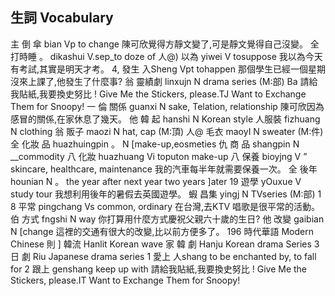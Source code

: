 ## 生詞 Vocabulary
主
倒 傘        bian         Vp to change
陳可欣覺得方靜文變了,可是靜文覺得自己沒變。
全 打時睡 。 dikashui     V.sep_to doze of
人@) 以為      yiwei         V tosuppose
我以為今天有考試,其實是明天才考。
4,  發生      入Sheng       Vpt tohappen
那個學生已經一個星期沒來上課了,他發生了什麼事?
翁 靈績劇 linxujn       N drama series (M:部)
Ba
請給我貼紙,我要換史努比 !
Give Me the Stickers, please.TJ Want to Exchange Them for Snoopy!      一
倫 關係             guanxi                 N sake, Telation, relationship
陳可欣因為感冒的關係,在家休息了幾天。
他   韓 起             hanshi                  N Korean style
人服裝             fizhuang             N clothing
翁 販子            maozi                 N hat, cap (M:頂)
人@   毛衣            maoyI                  N sweater (M:件)
全 化妝 品 huazhuingpin 。 N [make-up,eosmeties
仇   商 品             shangpin              N __commodity
八    化妝              huazhuang            Vi toputon make-up
八   保養           bioyjng              V ” skincare, healthcare, maintenance
我的汽車每半年就需要保養一次。
全    後年              hounian                  N 。 the year after next year two years ]ater
19   遊學            yOuxue                V study tour
我想利用後年的暑假去英國遊學。
蝦 昌集            yingj                  N TVseries (M:部)
1 8   平常            pingchang           Vs common, ordinary
在台灣,去KTV 唱歌是很平常的活動。
伯 方式            fngshi                N way
你打算用什麼方式慶祝父親六十歲的生日?
他 改變            gaibian                N [change
這裡的交通有很大的改變,比以前方便多了。
196
時代華語
Modern Chinese
則
] 韓流             Hanlit                    Korean wave
家     韓 劇            Hanju                  Korean drama Series
3 日 劇            Riu                    Japanese drama series
1 愛上            人shang                 to be enchanted by, to fall for
2 跟上            genshang              keep up with
請給我貼紙,我要換史努比 !
Give Me the Stickers, please.IT Want to Exchange Them for Snoopy!
